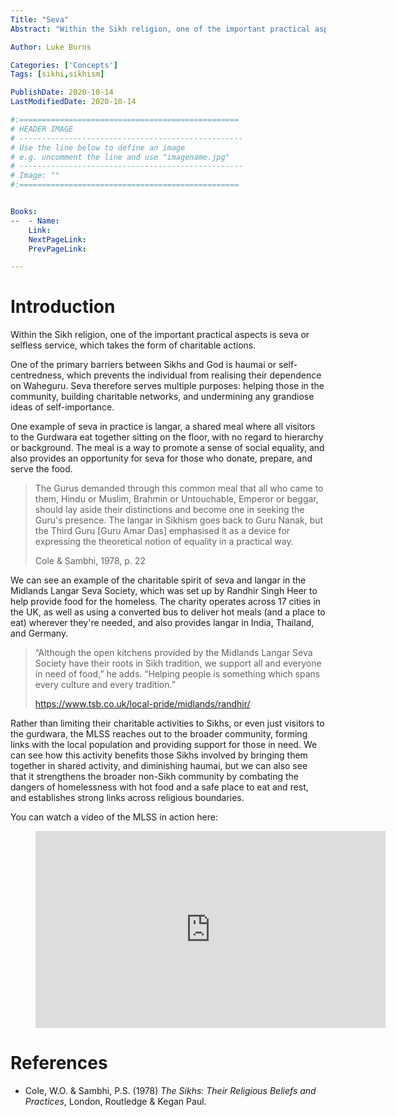 ```yaml
---
Title: "Seva"
Abstract: "Within the Sikh religion, one of the important practical aspects is seva or selfless service, which takes the form of charitable actions."

Author: Luke Burns

Categories: ['Concepts']
Tags: [sikhi,sikhism]

PublishDate: 2020-10-14
LastModifiedDate: 2020-10-14

#:=================================================
# HEADER IMAGE
# --------------------------------------------------
# Use the line below to define an image
# e.g. uncomment the line and use "imagename.jpg"
# --------------------------------------------------
# Image: ""
#:=================================================


Books:
--  - Name: 
    Link: 
    NextPageLink:
    PrevPageLink:

---
```

# Introduction
Within the Sikh religion, one of the important practical aspects is seva or selfless service, which takes the form of charitable actions.

One of the primary barriers between Sikhs and God is haumai or self-centredness, which prevents the individual from realising their dependence on Waheguru. Seva therefore serves multiple purposes: helping those in the community, building charitable networks, and undermining any grandiose ideas of self-importance.

One example of seva in practice is langar, a shared meal where all visitors to the Gurdwara eat together sitting on the floor, with no regard to hierarchy or background. The meal is a way to promote a sense of social equality, and also provides an opportunity for seva for those who donate, prepare, and serve the food.

>The Gurus demanded through this common meal that all who came to them, Hindu or Muslim, Brahmin or Untouchable, Emperor or beggar, should lay aside their distinctions and become one in seeking the Guru's presence. The langar in Sikhism goes back to Guru Nanak, but the Third Guru [Guru Amar Das] emphasised it as a device for expressing the theoretical notion of equality in a practical way.
>
>Cole & Sambhi, 1978, p. 22

We can see an example of the charitable spirit of seva and langar in the Midlands Langar Seva Society, which was set up by Randhir Singh Heer to help provide food for the homeless. The charity operates across 17 cities in the UK, as well as using a converted bus to deliver hot meals (and a place to eat) wherever they're needed, and also provides langar in India, Thailand, and Germany.

>“Although the open kitchens provided by the Midlands Langar Seva Society have their roots in Sikh tradition, we support all and everyone in need of food,” he adds. “Helping people is something which spans every culture and every tradition.”
>
>https://www.tsb.co.uk/local-pride/midlands/randhir/

Rather than limiting their charitable activities to Sikhs, or even just visitors to the gurdwara, the MLSS reaches out to the broader community, forming links with the local population and providing support for those in need. We can see how this activity benefits those Sikhs involved by bringing them together in shared activity, and diminishing haumai, but we can also see that it strengthens the broader non-Sikh community by combating the dangers of homelessness with hot food and a safe place to eat and rest, and establishes strong links across religious boundaries.

You can watch a video of the MLSS in action here:

<figure class="image is-16by9">
  <iframe class="has-ratio" width="560" height="315" src="https://www.youtube.com/embed/8PBiVJl6_dI" frameborder="0" allow="accelerometer; autoplay; clipboard-write; encrypted-media; gyroscope; picture-in-picture" allowfullscreen></iframe>
</figure>

# References
* Cole, W.O. & Sambhi, P.S. (1978) *The Sikhs: Their Religious Beliefs and Practices*, London, Routledge & Kegan Paul.